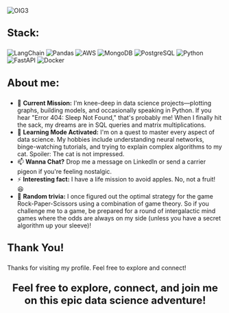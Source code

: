 
![OIG3](https://github.com/user-attachments/assets/258ab042-8789-4286-a861-d1b015b3fb1d)

## <p style="font-size: 24px; font-weight: bold;">Stack:</p>
![LangChain](https://img.shields.io/badge/-LangChain-1c3c3b?style=for-the-badge&logo=langchain)
![Pandas](https://img.shields.io/badge/Pandas-ffffff?style=for-the-badge&logo=Pandas&logoColor=4d77cf)
![AWS](https://img.shields.io/badge/AWS_services-141f2e?style=for-the-badge&logo=amazon&logoColor=FF9900)
![MongoDB](https://img.shields.io/badge/MongoDB-ffffff?style=for-the-badge&logo=MongoDB&logoColor=006749)
![PostgreSQL](https://img.shields.io/badge/PostgreSQL-ffffff?style=for-the-badge&logo=PostgreSQL&logoColor=336791)
![Python](https://img.shields.io/badge/Python-3776AB?style=for-the-badge&logo=python&logoColor=ffffff)
![FastAPI](https://img.shields.io/badge/FastAPI-005571?style=for-the-badge&logo=fastapi&logoColor=ffffff)
![Docker](https://img.shields.io/badge/Docker-2496ED?style=for-the-badge&logo=docker&logoColor=ffffff)

## <p style="font-size: 24px; font-weight: bold;">About me:</p>
- 🔭 **Current Mission:** I'm knee-deep in data science projects—plotting graphs, building models, and occasionally speaking in Python. If you hear "Error 404: Sleep Not Found," that's probably me! When I finally hit the sack, my dreams are in SQL queries and matrix multiplications.
- 🌱 **Learning Mode Activated:** I'm on a quest to master every aspect of data science. My hobbies include understanding neural networks, binge-watching tutorials, and trying to explain complex algorithms to my cat. Spoiler: The cat is not impressed.
- 📫 **Wanna Chat?** Drop me a message on LinkedIn or send a carrier pigeon if you're feeling nostalgic.
- ⚡ **Interesting fact:** I have a life mission to avoid apples. No, not a fruit! 😆
- 🚀 ****Random trivia:**** I once figured out the optimal strategy for the game Rock-Paper-Scissors using a combination of game theory. So if you challenge me to a game, be prepared for a round of intergalactic mind games where the odds are always on my side (unless you have a secret algorithm up your sleeve)!


## <p style="font-size: 24px; font-weight: bold;">Thank You!</p>
Thanks for visiting my profile. Feel free to explore and connect!
###
<p align="center" style="font-size: 24px; font-weight: bold;">Feel free to explore, connect, and join me on this epic data science adventure!</p>
